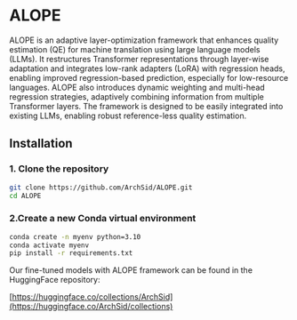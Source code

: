 # ALOPE

ALOPE is an adaptive layer-optimization framework that enhances quality estimation (QE) for machine translation using large language models (LLMs). It restructures Transformer representations through layer-wise adaptation and integrates low-rank adapters (LoRA) with regression heads, enabling improved regression-based prediction, especially for low-resource languages. ALOPE also introduces dynamic weighting and multi-head regression strategies, adaptively combining information from multiple Transformer layers. The framework is designed to be easily integrated into existing LLMs, enabling robust reference-less quality estimation.

## Installation

### 1. Clone the repository

```bash
git clone https://github.com/ArchSid/ALOPE.git
cd ALOPE
```

### 2.Create a new Conda virtual environment
```bash
conda create -n myenv python=3.10
conda activate myenv
pip install -r requirements.txt
```

Our fine-tuned models with ALOPE framework can be found in the HuggingFace repository:

[https://huggingface.co/collections/ArchSid](https://huggingface.co/ArchSid/collections)
